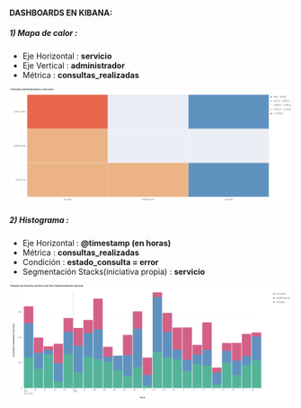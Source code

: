 #### DASHBOARDS EN KIBANA:

##### 1) Mapa de calor :
 - Eje Horizontal : **servicio**
 - Eje Vertical : **administrador**
 - Métrica : **consultas_realizadas**

![mapa de calor](https://github.com/cell-framework-project/sps-elastic-search-exam/blob/master/img/chart_1.png)

##### 2) Histograma :
 - Eje Horizontal : **@timestamp (en horas)**
 - Métrica : **consultas_realizadas**
 - Condición : **estado_consulta = error**
 - Segmentación Stacks(iniciativa propia) : **servicio**

![historgrama](https://github.com/cell-framework-project/sps-elastic-search-exam/blob/master/img/chart_2.png)

